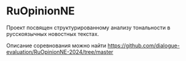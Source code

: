 # RuOpinionNE

Проект посвящен структурированному анализу тональности в русскоязычных новостных текстах.

Описание соревнования можно найти https://github.com/dialogue-evaluation/RuOpinionNE-2024/tree/master
